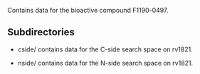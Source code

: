 Contains data for the bioactive compound F1190-0497.

## Subdirectories

- cside/ contains data for the C-side search space on rv1821.

- nside/ contains data for the N-side search space on rv1821.

